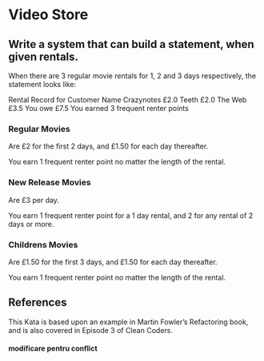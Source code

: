 # Video Store
## Write a system that can build a statement, when given rentals.

When there are 3 regular movie rentals for 1, 2 and 3 days respectively, the statement looks like:

Rental Record for Customer Name
  Crazynotes  £2.0
  Teeth  £2.0
  The Web  £3.5
You owe £7.5
You earned 3 frequent renter points

### Regular Movies
Are £2 for the first 2 days, and £1.50 for each day thereafter.

You earn 1 frequent renter point no matter the length of the rental.

### New Release Movies
Are £3 per day.

You earn 1 frequent renter point for a 1 day rental, and 2 for any rental of 2 days or more.

### Childrens Movies
Are £1.50 for the first 3 days, and £1.50 for each day thereafter.

You earn 1 frequent renter point no matter the length of the rental.

## References
This Kata is based upon an example in Martin Fowler’s Refactoring book, and is also covered in Episode 3 of Clean Coders.

#### modificare pentru conflict
